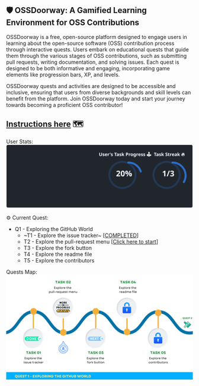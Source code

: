 ## 🛡️ OSSDoorway: A Gamified Learning Environment for OSS Contributions

OSSDoorway is a free, open-source platform designed to engage users in learning about the open-source software (OSS) contribution process through interactive quests. Users embark on educational quests that guide them through the various stages of OSS contributions, such as submitting pull requests, writing documentation, and solving issues. Each quest is designed to be both informative and engaging, incorporating game elements like progression bars, XP, and levels.

OSSDoorway quests and activities are designed to be accessible and inclusive, ensuring that users from diverse backgrounds and skill levels can benefit from the platform. Join OSSDoorway today and start your journey towards becoming a proficient OSS contributor!

**[Instructions here](https://github.com/caiton1/OSS-Doorway/blob/main/instructions.md)** 🗺️
---

User Stats:<br>
  ![User Draft Stats](/userCards/draft-1728765886988.svg?)

⚙️ Current Quest: 
  - Q1 - Exploring the GitHub World
    -  ~T1 - Explore the issue tracker~ [[COMPLETED](https://github.com/kkarissa/OSS-Test/issues/21)]
    - T2 - Explore the pull-request menu [[Click here to start](https://github.com/kkarissa/OSS-Test/issues/22)]
    - T3 - Explore the fork button
    - T4 - Explore the readme file
    - T5 - Explore the contributors


Quests Map:
![Quest Map](https://github.com/RESHAPELab/OSS-Doorway/blob/main/map/Q1T2.png)